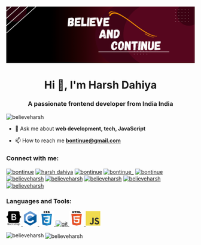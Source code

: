 ![logo](https://github.com/believeharsh/believeharsh/blob/main/Black%20and%20Red%20Gradient%20Professional%20LinkedIn%20Banner%20(3).png)
<h1 align="center">Hi 👋, I'm Harsh Dahiya</h1>
<h3 align="center">A passionate frontend developer from India India</h3>

<p align="left"> <img src="https://komarev.com/ghpvc/?username=believeharsh&label=Profile%20views&color=0e75b6&style=flat" alt="believeharsh" /> </p>

- 💬 Ask me about **web development, tech, JavaScript**

- 📫 How to reach me **bontinue@gmail.com**

<h3 align="left">Connect with me:</h3>
<p align="left">
<a href="https://twitter.com/bontinue" target="blank"><img align="center" src="https://raw.githubusercontent.com/rahuldkjain/github-profile-readme-generator/master/src/images/icons/Social/twitter.svg" alt="bontinue" height="30" width="40" /></a>
<a href="https://linkedin.com/in/harsh dahiya" target="blank"><img align="center" src="https://raw.githubusercontent.com/rahuldkjain/github-profile-readme-generator/master/src/images/icons/Social/linked-in-alt.svg" alt="harsh dahiya" height="30" width="40" /></a>
<a href="https://fb.com/bontinue" target="blank"><img align="center" src="https://raw.githubusercontent.com/rahuldkjain/github-profile-readme-generator/master/src/images/icons/Social/facebook.svg" alt="bontinue" height="30" width="40" /></a>
<a href="https://instagram.com/bontinue_" target="blank"><img align="center" src="https://raw.githubusercontent.com/rahuldkjain/github-profile-readme-generator/master/src/images/icons/Social/instagram.svg" alt="bontinue_" height="30" width="40" /></a>
<a href="https://www.youtube.com/c/bontinue" target="blank"><img align="center" src="https://raw.githubusercontent.com/rahuldkjain/github-profile-readme-generator/master/src/images/icons/Social/youtube.svg" alt="bontinue" height="30" width="40" /></a>
<a href="https://www.codechef.com/users/believeharsh" target="blank"><img align="center" src="https://cdn.jsdelivr.net/npm/simple-icons@3.1.0/icons/codechef.svg" alt="believeharsh" height="30" width="40" /></a>
<a href="https://www.hackerrank.com/believeharsh" target="blank"><img align="center" src="https://raw.githubusercontent.com/rahuldkjain/github-profile-readme-generator/master/src/images/icons/Social/hackerrank.svg" alt="believeharsh" height="30" width="40" /></a>
<a href="https://www.leetcode.com/believeharsh" target="blank"><img align="center" src="https://raw.githubusercontent.com/rahuldkjain/github-profile-readme-generator/master/src/images/icons/Social/leet-code.svg" alt="believeharsh" height="30" width="40" /></a>
<a href="https://www.hackerearth.com/believeharsh" target="blank"><img align="center" src="https://raw.githubusercontent.com/rahuldkjain/github-profile-readme-generator/master/src/images/icons/Social/hackerearth.svg" alt="believeharsh" height="30" width="40" /></a>
<a href="https://auth.geeksforgeeks.org/user/believeharsh" target="blank"><img align="center" src="https://raw.githubusercontent.com/rahuldkjain/github-profile-readme-generator/master/src/images/icons/Social/geeks-for-geeks.svg" alt="believeharsh" height="30" width="40" /></a>
</p>

<h3 align="left">Languages and Tools:</h3>
<p align="left"> <a href="https://getbootstrap.com" target="_blank" rel="noreferrer"> <img src="https://raw.githubusercontent.com/devicons/devicon/master/icons/bootstrap/bootstrap-plain-wordmark.svg" alt="bootstrap" width="40" height="40"/> </a> <a href="https://www.cprogramming.com/" target="_blank" rel="noreferrer"> <img src="https://raw.githubusercontent.com/devicons/devicon/master/icons/c/c-original.svg" alt="c" width="40" height="40"/> </a> <a href="https://www.w3schools.com/css/" target="_blank" rel="noreferrer"> <img src="https://raw.githubusercontent.com/devicons/devicon/master/icons/css3/css3-original-wordmark.svg" alt="css3" width="40" height="40"/> </a> <a href="https://git-scm.com/" target="_blank" rel="noreferrer"> <img src="https://www.vectorlogo.zone/logos/git-scm/git-scm-icon.svg" alt="git" width="40" height="40"/> </a> <a href="https://www.w3.org/html/" target="_blank" rel="noreferrer"> <img src="https://raw.githubusercontent.com/devicons/devicon/master/icons/html5/html5-original-wordmark.svg" alt="html5" width="40" height="40"/> </a> <a href="https://developer.mozilla.org/en-US/docs/Web/JavaScript" target="_blank" rel="noreferrer"> <img src="https://raw.githubusercontent.com/devicons/devicon/master/icons/javascript/javascript-original.svg" alt="javascript" width="40" height="40"/> </a> </p>

<p><img align="left" src="https://github-readme-stats.vercel.app/api/top-langs?username=believeharsh&show_icons=true&locale=en&layout=compact" alt="believeharsh" /></p>

<p>&nbsp;<img align="center" src="https://github-readme-stats.vercel.app/api?username=believeharsh&show_icons=true&locale=en" alt="believeharsh" /></p>
